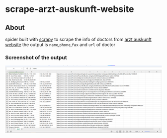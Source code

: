 # scrape-arzt-auskunft-website

## About 

spider built with [scrapy](https://scrapy.org/) 
to scrape the info of doctors from [arzt auskunft website](https://www.arzt-auskunft.de/neurologie)
the output is `name`,`phone`,`fax` and `url` of doctor


### Screenshot of the output
![output](https://github.com/abdosabry21/scrape-arzt-auskunft-website/blob/main/Screenshot%202023-12-01%20135213.png)
